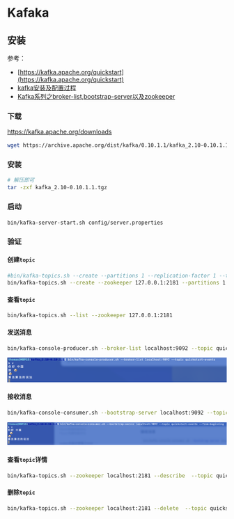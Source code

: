 # Kafaka

## 安装

参考：

- [https://kafka.apache.org/quickstart](https://kafka.apache.org/quickstart)
- [kafka安装及配置过程](https://www.cnblogs.com/zhaoshizi/p/12154518.html)
- [Kafka系列之broker-list,bootstrap-server以及zookeeper](https://segmentfault.com/a/1190000021619905?utm_source=tag-newest)

### 下载

https://kafka.apache.org/downloads

```bash
wget https://archive.apache.org/dist/kafka/0.10.1.1/kafka_2.10-0.10.1.1.tgz
```

### 安装

```bash
# 解压即可
tar -zxf kafka_2.10-0.10.1.1.tgz
```

### 启动

```bash
bin/kafka-server-start.sh config/server.properties
```

### 验证

#### 创建`topic`

```bash
#bin/kafka-topics.sh --create --partitions 1 --replication-factor 1 --topic quickstart-events --bootstrap-server localhost:9092
bin/kafka-topics.sh --create --zookeeper 127.0.0.1:2181 --partitions 1 --replication-factor 1 --topic quickstart-events 
```

#### 查看`topic`

```bash
bin/kafka-topics.sh --list --zookeeper 127.0.0.1:2181
```

#### 发送消息

```bash
bin/kafka-console-producer.sh --broker-list localhost:9092 --topic quickstart-events
```

![image-20211214204400697](./assets/mqV5s7IOMrj3vfW.png)

#### 接收消息

```bash
bin/kafka-console-consumer.sh --bootstrap-server localhost:9092 --topic quickstart-events --from-beginning
```

![image-20211214204424683](./assets/OGhSP2p9nzaEwXD.png)

#### 查看`topic`详情

```bash
bin/kafka-topics.sh --zookeeper localhost:2181 --describe  --topic quickstart-events
```

#### 删除`topic`

```bash
bin/kafka-topics.sh --zookeeper localhost:2181 --delete  --topic quickstart-events
```

